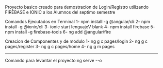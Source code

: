 Proyecto basico creado para demostracion de Login/Registro utilizando FIREBASE e IONIC a los Alumnos del  septimo semestre


Comandos Ejecutados en Terminal 
1- npm install -g @angular/cli
2- npm install -g @ionic/cli
3- ionic start lenguajeV blank
4- npm install firebase
5- npm install -g firebase-tools
6- ng add @angular/fire


Creacion de Componentes y de modulo
1- ng g c pages/login
2- ng g c pages/register
3- ng g c pages/home
4- ng g m pages

---------------------
Comando para levantar el proyecto
ng serve --o
